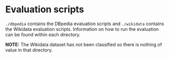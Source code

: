 # Evaluation scripts

`./dbpedia` contains the DBpedia evaluation scripts and `./wikidata` contains the Wikidata evaluation scripts. Information on how to run the evaluation can be found within each directory. 

**NOTE:** The Wikidata dataset has not been classified so there is nothing of value in that directory.
